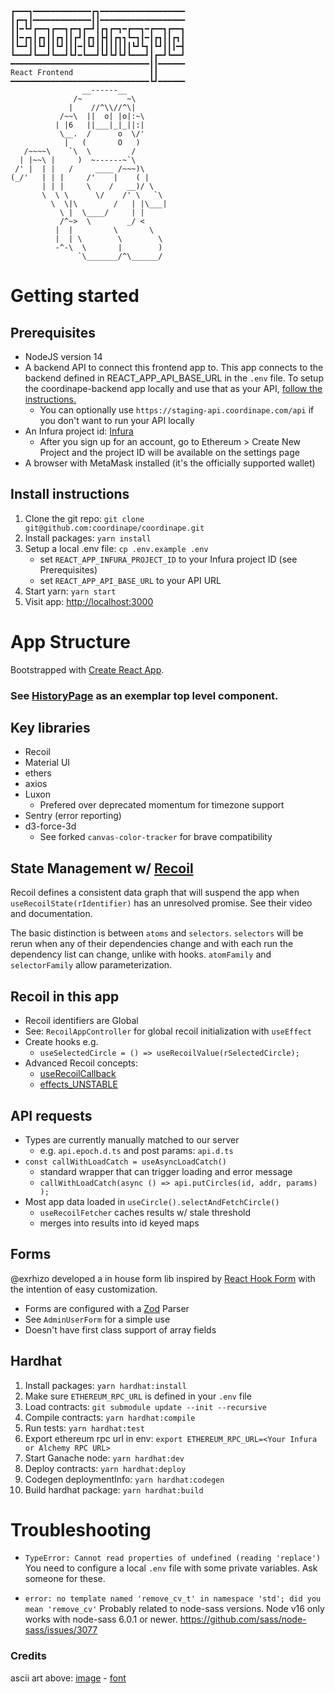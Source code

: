 ```
┏━━━┓━━━━━━━━━━━━━┏┓━━━━━━━━━━━━━━━━━━━
┃┏━┓┃━━━━━━━━━━━━━┃┃━━━━━━━━━━━━━━━━━━━
┃┃━┗┛┏━━┓┏━━┓┏━┓┏━┛┃┏┓┏━┓━┏━━┓━┏━━┓┏━━┓
┃┃━┏┓┃┏┓┃┃┏┓┃┃┏┛┃┏┓┃┣┫┃┏┓┓┗━┓┃━┃┏┓┃┃┏┓┃
┃┗━┛┃┃┗┛┃┃┗┛┃┃┃━┃┗┛┃┃┃┃┃┃┃┃┗┛┗┓┃┗┛┃┃┃━┫
┗━━━┛┗━━┛┗━━┛┗┛━┗━━┛┗┛┗┛┗┛┗━━━┛┃┏━┛┗━━┛
━━━━━━━━━━━━━━━━━━━━━━━━━━━━━━━┃┃━━━━━━
React Frontend                 ┃┃
━━━━━━━━━━━━━━━━━━━━━━━━━━━━━━━┗┛━━━━━━
                __------__
              /~          ~\
             |    //^\\//^\|
           /~~\  ||  o| |o|:~\
          | |6   ||___|_|_||:|
           \__.  /      o  \/'
            |   (       O   )
   /~~~~\    `\  \         /
  | |~~\ |     )  ~------~`\
 /' |  | |   /     ____ /~~~)\
(_/'   | | |     /'    |    ( |
       | | |     \    /   __)/ \
       \  \ \      \/    /' \   `\
         \  \|\        /   | |\___|
           \ |  \____/     | |
           /^~>  \        _/ <
          |  |         \       \
          |  | \        \        \
          -^-\  \       |        )
               `\_______/^\______/
```

# Getting started

## Prerequisites

- NodeJS version 14
- A backend API to connect this frontend app to. This app connects to the backend defined in REACT_APP_API_BASE_URL in the `.env` file. To setup the coordinape-backend app locally and use that as your API, [follow the instructions.](https://github.com/coordinape/coordinape-backend/blob/main/README.md)
  - You can optionally use `https://staging-api.coordinape.com/api` if you don't want to run your API locally
- An Infura project id: [Infura](https://infura.io)
  - After you sign up for an account, go to Ethereum > Create New Project and the project ID will be available on the settings page
- A browser with MetaMask installed (it's the officially supported wallet)

## Install instructions

1. Clone the git repo: `git clone git@github.com:coordinape/coordinape.git`
2. Install packages: `yarn install`
3. Setup a local .env file: `cp .env.example .env`
   - set `REACT_APP_INFURA_PROJECT_ID` to your Infura project ID (see Prerequisites)
   - set `REACT_APP_API_BASE_URL` to your API URL
4. Start yarn: `yarn start`
5. Visit app: [http://localhost:3000](http://localhost:3000)

# App Structure

Bootstrapped with [Create React App](https://github.com/facebook/create-react-app).

### See [HistoryPage](https://github.com/coordinape/coordinape/blob/master/src/pages/HistoryPage/HistoryPage.tsx) as an exemplar top level component.

## Key libraries

- Recoil
- Material UI
- ethers
- axios
- Luxon
  - Prefered over deprecated momentum for timezone support
- Sentry (error reporting)
- d3-force-3d
  - See forked `canvas-color-tracker` for brave compatibility

## State Management w/ [Recoil](https://recoiljs.org/)

Recoil defines a consistent data graph that will suspend the app when `useRecoilState(rIdentifier)` has an unresolved promise. See their video and documentation.

The basic distinction is between `atoms` and `selectors`. `selectors` will be rerun when any of their dependencies change and with each run the dependency list can change, unlike with hooks. `atomFamily` and `selectorFamily` allow parameterization.

## Recoil in this app

- Recoil identifiers are Global
- See: `RecoilAppController` for global recoil initialization with `useEffect`
- Create hooks e.g.
  - `useSelectedCircle = () => useRecoilValue(rSelectedCircle);`
- Advanced Recoil concepts:
  - [useRecoilCallback](https://recoiljs.org/docs/api-reference/core/useRecoilCallback)
  - [effects_UNSTABLE](https://recoiljs.org/docs/guides/atom-effects)

## API requests

- Types are currently manually matched to our server
  - e.g. `api.epoch.d.ts` and post params: `api.d.ts`
- `const callWithLoadCatch = useAsyncLoadCatch()`
  - standard wrapper that can trigger loading and error message
  - `callWithLoadCatch(async () => api.putCircles(id, addr, params) );`
- Most app data loaded in `useCircle().selectAndFetchCircle()`
  - `useRecoilFetcher` caches results w/ stale threshold
  - merges into results into id keyed maps

## Forms

@exrhizo developed a in house form lib inspired by [React Hook Form](https://react-hook-form.com/) with the intention of easy customization.

- Forms are configured with a [Zod](https://github.com/colinhacks/zod) Parser
- See `AdminUserForm` for a simple use
- Doesn't have first class support of array fields

## Hardhat

1. Install packages: `yarn hardhat:install`
2. Make sure `ETHEREUM_RPC_URL` is defined in your `.env` file
3. Load contracts: `git submodule update --init --recursive`
4. Compile contracts: `yarn hardhat:compile`
5. Run tests: `yarn hardhat:test`
6. Export ethereum rpc url in env: `export ETHEREUM_RPC_URL=<Your Infura or Alchemy RPC URL>`
7. Start Ganache node: `yarn hardhat:dev`
8. Deploy contracts: `yarn hardhat:deploy`
9. Codegen deploymentInfo: `yarn hardhat:codegen`
10. Build hardhat package: `yarn hardhat:build`

# Troubleshooting

- `TypeError: Cannot read properties of undefined (reading 'replace')`
  You need to configure a local `.env` file with some private variables. Ask someone for these.

- `error: no template named 'remove_cv_t' in namespace 'std'; did you mean 'remove_cv'`
  Probably related to node-sass versions. Node v16 only works with node-sass 6.0.1 or newer. https://github.com/sass/node-sass/issues/3077

### Credits

ascii art above: [image](https://www.asciiart.eu/animals/monkeys) - [font](https://textpaint.net/)
